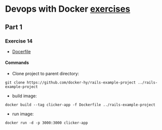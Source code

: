 # Devops with Docker [exercises](https://devopswithdocker.com/exercises/)

## Part 1

### Exercise 14

- [Docerfile](Dockerfile)

#### Commands

- Clone project to parent directory:
```
git clone https://github.com/docker-hy/rails-example-project ../rails-example-project
```

- build image:
```
docker build --tag clicker-app -f Dockerfile ../rails-example-project
```

- run image:
```
docker run -d -p 3000:3000 clicker-app
```
